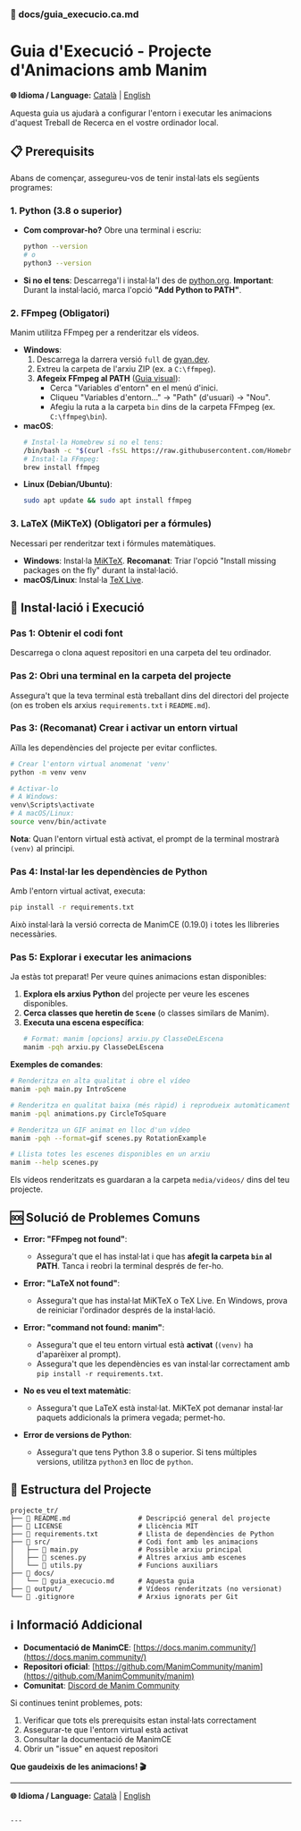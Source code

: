 ### 📄 docs/guia_execucio.ca.md

# Guia d'Execució - Projecte d'Animacions amb Manim

**🌐 Idioma / Language:** [Català](guia_execucio.ca.md) | [English](../en/installation_guide.md)

Aquesta guia us ajudarà a configurar l'entorn i executar les animacions d'aquest Treball de Recerca en el vostre ordinador local.

## 📋 Prerequisits

Abans de començar, assegureu-vos de tenir instal·lats els següents programes:

### 1. Python (3.8 o superior)

- **Com comprovar-ho?** Obre una terminal i escriu:
  ```bash
  python --version
  # o
  python3 --version
  ```
- **Si no el tens**: Descarrega'l i instal·la'l des de [python.org](https://www.python.org/downloads/). **Important**: Durant la instal·lació, marca l'opció **"Add Python to PATH"**.

### 2. FFmpeg (Obligatori)

Manim utilitza FFmpeg per a renderitzar els vídeos.

- **Windows**:
  1.  Descarrega la darrera versió `full` de [gyan.dev](https://www.gyan.dev/ffmpeg/builds/).
  2.  Extreu la carpeta de l'arxiu ZIP (ex. a `C:\ffmpeg`).
  3.  **Afegeix FFmpeg al PATH** ([Guia visual](https://www.architectryan.com/2018/03/17/add-to-the-path-on-windows-10/)):
      - Cerca "Variables d'entorn" en el menú d'inici.
      - Cliqueu "Variables d'entorn..." → "Path" (d'usuari) → "Nou".
      - Afegiu la ruta a la carpeta `bin` dins de la carpeta FFmpeg (ex. `C:\ffmpeg\bin`).
- **macOS**:
  ```bash
  # Instal·la Homebrew si no el tens:
  /bin/bash -c "$(curl -fsSL https://raw.githubusercontent.com/Homebrew/install/HEAD/install.sh)"
  # Instal·la FFmpeg:
  brew install ffmpeg
  ```
- **Linux (Debian/Ubuntu)**:
  ```bash
  sudo apt update && sudo apt install ffmpeg
  ```

### 3. LaTeX (MiKTeX) (Obligatori per a fórmules)

Necessari per renderitzar text i fórmules matemàtiques.

- **Windows**: Instal·la [MiKTeX](https://miktex.org/download). **Recomanat**: Triar l'opció "Install missing packages on the fly" durant la instal·lació.
- **macOS/Linux**: Instal·la [TeX Live](https://www.tug.org/texlive/).

## 🚀 Instal·lació i Execució

### Pas 1: Obtenir el codi font

Descarrega o clona aquest repositori en una carpeta del teu ordinador.

### Pas 2: Obri una terminal en la carpeta del projecte

Assegura't que la teva terminal està treballant dins del directori del projecte (on es troben els arxius `requirements.txt` i `README.md`).

### Pas 3: (Recomanat) Crear i activar un entorn virtual

Aïlla les dependències del projecte per evitar conflictes.

```bash
# Crear l'entorn virtual anomenat 'venv'
python -m venv venv

# Activar-lo
# A Windows:
venv\Scripts\activate
# A macOS/Linux:
source venv/bin/activate
```

**Nota**: Quan l'entorn virtual està activat, el prompt de la terminal mostrarà `(venv)` al principi.

### Pas 4: Instal·lar les dependències de Python

Amb l'entorn virtual activat, executa:

```bash
pip install -r requirements.txt
```

Això instal·larà la versió correcta de ManimCE (0.19.0) i totes les llibreries necessàries.

### Pas 5: Explorar i executar les animacions

Ja estàs tot preparat! Per veure quines animacions estan disponibles:

1.  **Explora els arxius Python** del projecte per veure les escenes disponibles.
2.  **Cerca classes que heretin de `Scene`** (o classes similars de Manim).
3.  **Executa una escena específica**:
    ```bash
    # Format: manim [opcions] arxiu.py ClasseDeLEscena
    manim -pqh arxiu.py ClasseDeLEscena
    ```

**Exemples de comandes**:

```bash
# Renderitza en alta qualitat i obre el vídeo
manim -pqh main.py IntroScene

# Renderitza en qualitat baixa (més ràpid) i reprodueix automàticament
manim -pql animations.py CircleToSquare

# Renderitza un GIF animat en lloc d'un vídeo
manim -pqh --format=gif scenes.py RotationExample

# Llista totes les escenes disponibles en un arxiu
manim --help scenes.py
```

Els vídeos renderitzats es guardaran a la carpeta `media/videos/` dins del teu projecte.

## 🆘 Solució de Problemes Comuns

- **Error: "FFmpeg not found"**:

  - Assegura't que el has instal·lat i que has **afegit la carpeta `bin` al PATH**. Tanca i reobri la terminal després de fer-ho.

- **Error: "LaTeX not found"**:

  - Assegura't que has instal·lat MiKTeX o TeX Live. En Windows, prova de reiniciar l'ordinador després de la instal·lació.

- **Error: "command not found: manim"**:

  - Assegura't que el teu entorn virtual està **activat** (`(venv)` ha d'aparèixer al prompt).
  - Assegura't que les dependències es van instal·lar correctament amb `pip install -r requirements.txt`.

- **No es veu el text matemàtic**:

  - Assegura't que LaTeX està instal·lat. MiKTeX pot demanar instal·lar paquets addicionals la primera vegada; permet-ho.

- **Error de versions de Python**:
  - Assegura't que tens Python 3.8 o superior. Si tens múltiples versions, utilitza `python3` en lloc de `python`.

## 📁 Estructura del Projecte

```
projecte_tr/
├── 📄 README.md                 # Descripció general del projecte
├── 📄 LICENSE                   # Llicència MIT
├── 📄 requirements.txt          # Llista de dependències de Python
├── 📁 src/                      # Codi font amb les animacions
│   ├── 📄 main.py               # Possible arxiu principal
│   ├── 📄 scenes.py             # Altres arxius amb escenes
│   └── 📄 utils.py              # Funcions auxiliars
├── 📁 docs/
│   └── 📄 guia_execucio.md      # Aquesta guia
├── 📁 output/                   # Vídeos renderitzats (no versionat)
└── 📄 .gitignore                # Arxius ignorats per Git
```

## ℹ️ Informació Addicional

- **Documentació de ManimCE**: [https://docs.manim.community/](https://docs.manim.community/)
- **Repositori oficial**: [https://github.com/ManimCommunity/manim](https://github.com/ManimCommunity/manim)
- **Comunitat**: [Discord de Manim Community](https://manim.community/discord)

Si continues tenint problemes, pots:

1.  Verificar que tots els prerequisits estan instal·lats correctament
2.  Assegurar-te que l'entorn virtual està activat
3.  Consultar la documentació de ManimCE
4.  Obrir un "issue" en aquest repositori

**Que gaudeixis de les animacions! 🎬**

---

**🌐 Idioma / Language:** [Català](guia_execucio.ca.md) | [English](../en/installation_guide.md)

```

---
```
